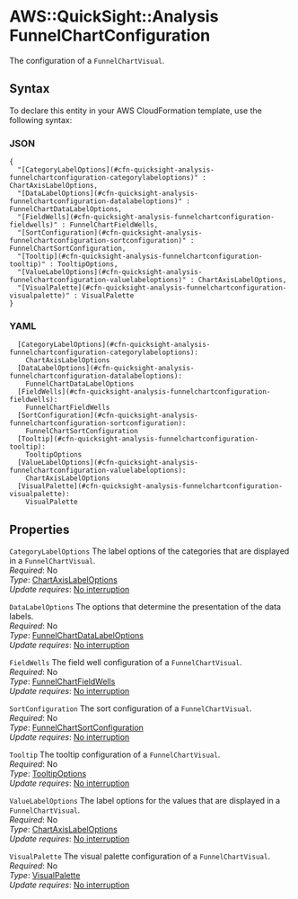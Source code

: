 # AWS::QuickSight::Analysis FunnelChartConfiguration<a name="aws-properties-quicksight-analysis-funnelchartconfiguration"></a>

The configuration of a `FunnelChartVisual`\.

## Syntax<a name="aws-properties-quicksight-analysis-funnelchartconfiguration-syntax"></a>

To declare this entity in your AWS CloudFormation template, use the following syntax:

### JSON<a name="aws-properties-quicksight-analysis-funnelchartconfiguration-syntax.json"></a>

```
{
  "[CategoryLabelOptions](#cfn-quicksight-analysis-funnelchartconfiguration-categorylabeloptions)" : ChartAxisLabelOptions,
  "[DataLabelOptions](#cfn-quicksight-analysis-funnelchartconfiguration-datalabeloptions)" : FunnelChartDataLabelOptions,
  "[FieldWells](#cfn-quicksight-analysis-funnelchartconfiguration-fieldwells)" : FunnelChartFieldWells,
  "[SortConfiguration](#cfn-quicksight-analysis-funnelchartconfiguration-sortconfiguration)" : FunnelChartSortConfiguration,
  "[Tooltip](#cfn-quicksight-analysis-funnelchartconfiguration-tooltip)" : TooltipOptions,
  "[ValueLabelOptions](#cfn-quicksight-analysis-funnelchartconfiguration-valuelabeloptions)" : ChartAxisLabelOptions,
  "[VisualPalette](#cfn-quicksight-analysis-funnelchartconfiguration-visualpalette)" : VisualPalette
}
```

### YAML<a name="aws-properties-quicksight-analysis-funnelchartconfiguration-syntax.yaml"></a>

```
  [CategoryLabelOptions](#cfn-quicksight-analysis-funnelchartconfiguration-categorylabeloptions):
    ChartAxisLabelOptions
  [DataLabelOptions](#cfn-quicksight-analysis-funnelchartconfiguration-datalabeloptions):
    FunnelChartDataLabelOptions
  [FieldWells](#cfn-quicksight-analysis-funnelchartconfiguration-fieldwells):
    FunnelChartFieldWells
  [SortConfiguration](#cfn-quicksight-analysis-funnelchartconfiguration-sortconfiguration):
    FunnelChartSortConfiguration
  [Tooltip](#cfn-quicksight-analysis-funnelchartconfiguration-tooltip):
    TooltipOptions
  [ValueLabelOptions](#cfn-quicksight-analysis-funnelchartconfiguration-valuelabeloptions):
    ChartAxisLabelOptions
  [VisualPalette](#cfn-quicksight-analysis-funnelchartconfiguration-visualpalette):
    VisualPalette
```

## Properties<a name="aws-properties-quicksight-analysis-funnelchartconfiguration-properties"></a>

`CategoryLabelOptions` <a name="cfn-quicksight-analysis-funnelchartconfiguration-categorylabeloptions"></a>
The label options of the categories that are displayed in a `FunnelChartVisual`\.  
_Required_: No  
_Type_: [ChartAxisLabelOptions](aws-properties-quicksight-analysis-chartaxislabeloptions.md)  
_Update requires_: [No interruption](https://docs.aws.amazon.com/AWSCloudFormation/latest/UserGuide/using-cfn-updating-stacks-update-behaviors.html#update-no-interrupt)

`DataLabelOptions` <a name="cfn-quicksight-analysis-funnelchartconfiguration-datalabeloptions"></a>
The options that determine the presentation of the data labels\.  
_Required_: No  
_Type_: [FunnelChartDataLabelOptions](aws-properties-quicksight-analysis-funnelchartdatalabeloptions.md)  
_Update requires_: [No interruption](https://docs.aws.amazon.com/AWSCloudFormation/latest/UserGuide/using-cfn-updating-stacks-update-behaviors.html#update-no-interrupt)

`FieldWells` <a name="cfn-quicksight-analysis-funnelchartconfiguration-fieldwells"></a>
The field well configuration of a `FunnelChartVisual`\.  
_Required_: No  
_Type_: [FunnelChartFieldWells](aws-properties-quicksight-analysis-funnelchartfieldwells.md)  
_Update requires_: [No interruption](https://docs.aws.amazon.com/AWSCloudFormation/latest/UserGuide/using-cfn-updating-stacks-update-behaviors.html#update-no-interrupt)

`SortConfiguration` <a name="cfn-quicksight-analysis-funnelchartconfiguration-sortconfiguration"></a>
The sort configuration of a `FunnelChartVisual`\.  
_Required_: No  
_Type_: [FunnelChartSortConfiguration](aws-properties-quicksight-analysis-funnelchartsortconfiguration.md)  
_Update requires_: [No interruption](https://docs.aws.amazon.com/AWSCloudFormation/latest/UserGuide/using-cfn-updating-stacks-update-behaviors.html#update-no-interrupt)

`Tooltip` <a name="cfn-quicksight-analysis-funnelchartconfiguration-tooltip"></a>
The tooltip configuration of a `FunnelChartVisual`\.  
_Required_: No  
_Type_: [TooltipOptions](aws-properties-quicksight-analysis-tooltipoptions.md)  
_Update requires_: [No interruption](https://docs.aws.amazon.com/AWSCloudFormation/latest/UserGuide/using-cfn-updating-stacks-update-behaviors.html#update-no-interrupt)

`ValueLabelOptions` <a name="cfn-quicksight-analysis-funnelchartconfiguration-valuelabeloptions"></a>
The label options for the values that are displayed in a `FunnelChartVisual`\.  
_Required_: No  
_Type_: [ChartAxisLabelOptions](aws-properties-quicksight-analysis-chartaxislabeloptions.md)  
_Update requires_: [No interruption](https://docs.aws.amazon.com/AWSCloudFormation/latest/UserGuide/using-cfn-updating-stacks-update-behaviors.html#update-no-interrupt)

`VisualPalette` <a name="cfn-quicksight-analysis-funnelchartconfiguration-visualpalette"></a>
The visual palette configuration of a `FunnelChartVisual`\.  
_Required_: No  
_Type_: [VisualPalette](aws-properties-quicksight-analysis-visualpalette.md)  
_Update requires_: [No interruption](https://docs.aws.amazon.com/AWSCloudFormation/latest/UserGuide/using-cfn-updating-stacks-update-behaviors.html#update-no-interrupt)
